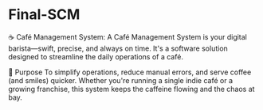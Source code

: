 # Final-SCM

☕ Café Management System: 
A Café Management System is your digital barista—swift, precise, and always on time. It's a software solution designed to streamline the daily operations of a café.

🎯 Purpose
To simplify operations, reduce manual errors, and serve coffee (and smiles) quicker. Whether you're running a single indie café or a growing franchise, this system keeps the caffeine flowing and the chaos at bay.
